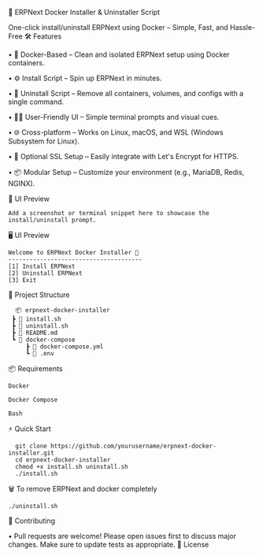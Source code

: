 🚀 ERPNext Docker Installer & Uninstaller Script


One-click install/uninstall ERPNext using Docker – Simple, Fast, and Hassle-Free
🛠️ Features

   • 🐳 Docker-Based – Clean and isolated ERPNext setup using Docker containers.

   • ⚙️ Install Script – Spin up ERPNext in minutes.

   • 🔁 Uninstall Script – Remove all containers, volumes, and configs with a single command.

   • 🧑‍💻 User-Friendly UI – Simple terminal prompts and visual cues.

   • 🌐 Cross-platform – Works on Linux, macOS, and WSL (Windows Subsystem for Linux).

   • 🔐 Optional SSL Setup – Easily integrate with Let's Encrypt for HTTPS.

   • 📦 Modular Setup – Customize your environment (e.g., MariaDB, Redis, NGINX).

📸 UI Preview

    Add a screenshot or terminal snippet here to showcase the install/uninstall prompt.

🖥️ UI Preview

    Welcome to ERPNext Docker Installer 🚀
    --------------------------------------
    [1] Install ERPNext
    [2] Uninstall ERPNext
    [3] Exit

📁 Project Structure

      📦 erpnext-docker-installer
     ┣ 📜 install.sh
     ┣ 📜 uninstall.sh
     ┣ 📄 README.md
     ┗ 📂 docker-compose
         ┣ 📜 docker-compose.yml
         ┗ 📜 .env

📦 Requirements

    Docker

    Docker Compose

    Bash

⚡ Quick Start

      git clone https://github.com/yourusername/erpnext-docker-installer.git
      cd erpnext-docker-installer
      chmod +x install.sh uninstall.sh
      ./install.sh

🗑️ To remove ERPNext and docker completely

    ./uninstall.sh

🤝 Contributing

 •  Pull requests are welcome! Please open issues first to discuss major changes.
    Make sure to update tests as appropriate.
    📄 License


